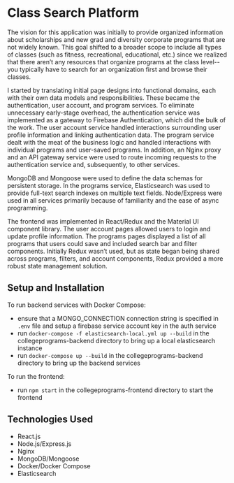 # Class Search Platform

The vision for this application was initially to provide organized information about scholarships and new grad and diversity corporate programs that are not widely known. This goal shifted to a broader scope to include all types of classes (such as fitness, recreational, educational, etc.) since we realized that there aren’t any resources that organize programs at the class level--you typically have to search for an organization first and browse their classes.

I started by translating initial page designs into functional domains, each with their own data models and responsibilities. These became the authentication, user account, and program services. To eliminate unnecessary early-stage overhead, the authentication service was implemented as a gateway to Firebase Authentication, which did the bulk of the work. The user account service handled interactions surrounding user profile information and linking authentication data. The program service dealt with the meat of the business logic and handled interactions with individual programs and user-saved programs. In addition, an Nginx proxy and an API gateway service were used to route incoming requests to the authentication service and, subsequently, to other services.

MongoDB and Mongoose were used to define the data schemas for persistent storage. In the programs service, Elasticsearch was used to provide full-text search indexes on multiple text fields. Node/Express were used in all services primarily because of familiarity and the ease of async programming.

The frontend was implemented in React/Redux and the Material UI component library. The user account pages allowed users to login and update profile information. The programs pages displayed a list of all programs that users could save and included search bar and filter components. Initially Redux wasn’t used, but as state began being shared across programs, filters, and account components, Redux provided a more robust state management solution.

## Setup and Installation

To run backend services with Docker Compose:
- ensure that a MONGO_CONNECTION connection string is specified in ```.env``` file and setup a firebase service account key in the auth service
- run ```docker-compose -f elasticsearch-local.yml up --build``` in the collegeprograms-backend directory to bring up a local elasticsearch instance
- run ```docker-compose up --build``` in the collegeprograms-backend directory to bring up the backend services

To run the frontend:
- run ```npm start``` in the collegeprograms-frontend directory to start the frontend

## Technologies Used
- React.js
- Node.js/Express.js
- Nginx
- MongoDB/Mongoose
- Docker/Docker Compose
- Elasticsearch
